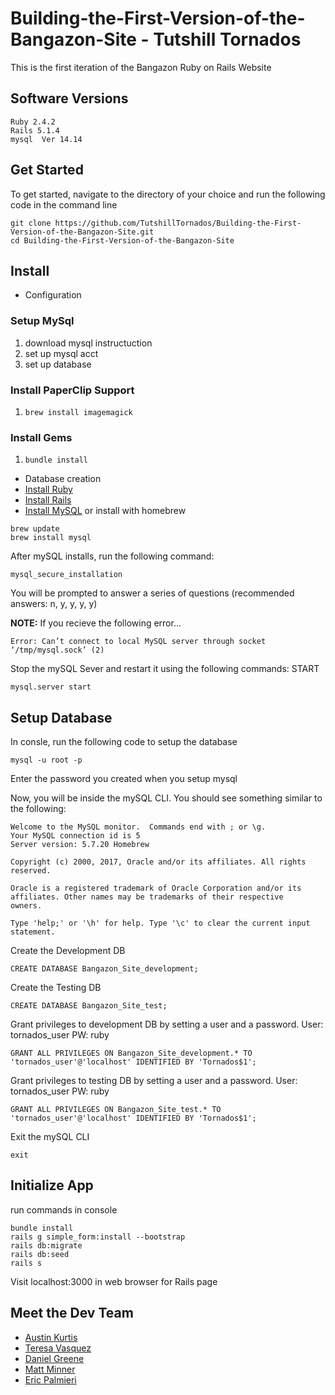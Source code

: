 # Building-the-First-Version-of-the-Bangazon-Site - Tutshill Tornados

This is the first iteration of the Bangazon Ruby on Rails Website

## Software Versions

```
Ruby 2.4.2
Rails 5.1.4
mysql  Ver 14.14
```

## Get Started
To get started, navigate to the directory of your choice and run the following code in the command line
```
git clone https://github.com/TutshillTornados/Building-the-First-Version-of-the-Bangazon-Site.git
cd Building-the-First-Version-of-the-Bangazon-Site
```
## Install

* Configuration
### Setup MySql
1. download mysql instructuction
1. set up mysql acct
1. set up database
### Install PaperClip Support
1. `brew install imagemagick`
### Install Gems
1. `bundle install`
* Database creation
* [Install Ruby](https://www.ruby-lang.org/en/documentation/installation/)
* [Install Rails](https://github.com/tbsvttr/install-ruby-and-rails)
* [Install MySQL](https://www.mysql.com/downloads/) or install with homebrew

```
brew update
brew install mysql
```
After mySQL installs, run the following command:
```
mysql_secure_installation
```
You will be prompted to answer a series of questions (recommended answers: n, y, y, y, y)

**NOTE:** If you recieve the following error...
```
Error: Can’t connect to local MySQL server through socket ‘/tmp/mysql.sock’ (2)
```
Stop the mySQL Sever and restart it using the following commands:
START
```
mysql.server start
```
## Setup Database
In consle, run the following code to setup the database
```
mysql -u root -p
```
Enter the password you created when you setup mysql

Now, you will be inside the mySQL CLI. You should see something similar to the following:
```
Welcome to the MySQL monitor.  Commands end with ; or \g.
Your MySQL connection id is 5
Server version: 5.7.20 Homebrew

Copyright (c) 2000, 2017, Oracle and/or its affiliates. All rights reserved.

Oracle is a registered trademark of Oracle Corporation and/or its
affiliates. Other names may be trademarks of their respective
owners.

Type 'help;' or '\h' for help. Type '\c' to clear the current input statement.
```
Create the Development DB
```
CREATE DATABASE Bangazon_Site_development;
```
Create the Testing DB
```
CREATE DATABASE Bangazon_Site_test;
```
Grant privileges to development DB by setting a user and a password. User: tornados_user PW: ruby
```
GRANT ALL PRIVILEGES ON Bangazon_Site_development.* TO 'tornados_user'@'localhost' IDENTIFIED BY 'Tornados$1';
```
Grant privileges to testing DB by setting a user and a password. User: tornados_user PW: ruby
```
GRANT ALL PRIVILEGES ON Bangazon_Site_test.* TO 'tornados_user'@'localhost' IDENTIFIED BY 'Tornados$1';
```
Exit the mySQL CLI
```
exit
```

## Initialize App

run commands in console
``` 
bundle install
rails g simple_form:install --bootstrap
rails db:migrate
rails db:seed
rails s
```
Visit localhost:3000 in web browser for Rails page

## Meet the Dev Team
- [Austin Kurtis](https://github.com/austinKurtis)
- [Teresa Vasquez](https://github.com/drteresavasquez)
- [Daniel Greene](https://github.com/danielgreene101)
- [Matt Minner](https://github.com/Mminner4248)
- [Eric Palmieri](https://github.com/palmierie)
